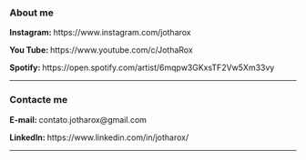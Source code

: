 <div>
  <h3>
    About me
  </h3>
    <p><b>Instagram: </b>https://www.instagram.com/jotharox</p>
  <p><b>You Tube: </b>https://www.youtube.com/c/JothaRox</p>
    <p><b>Spotify: </b>https://open.spotify.com/artist/6mqpw3GKxsTF2Vw5Xm33vy</p>
</div>
<hr/>
<div>
  <h3>
    Contacte me
  </h3>
  <p><b>E-mail: </b>contato.jotharox@gmail.com</p>
  <p><b>LinkedIn: </b>https://www.linkedin.com/in/jotharox/</p>
</div>
<hr/>
